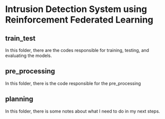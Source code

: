 # Intrusion Detection System using Reinforcement Federated Learning
## train_test
In this folder, there are the codes responsible for training, testing, and evaluating the models.

## pre_processing
In this folder, there is the code responsible for the pre_processing

## planning 
In this folder, there is some notes about what I need to do in my next steps.